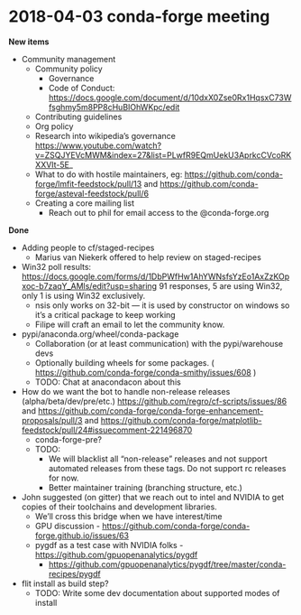 # 2018-04-03 conda-forge meeting

**New items**

- Community management
  - Community policy
    - Governance
    - Code of Conduct: https://docs.google.com/document/d/10dxX0Zse0Rx1HqsxC73Wfsghmy5m8PP8cHuBIOhWKpc/edit
  - Contributing guidelines
  - Org policy
  - Research into wikipedia’s governance https://www.youtube.com/watch?v=ZSQJYEVcMWM&index=27&list=PLwfR9EQmUekU3AprkcCVcoRKXXVIt-5E_
  - What to do with hostile maintainers, eg: https://github.com/conda-forge/lmfit-feedstock/pull/13 and https://github.com/conda-forge/asteval-feedstock/pull/6
  - Creating a core mailing list
    - Reach out to phil for email access to the <thing>@conda-forge.org

**Done**

- Adding people to cf/staged-recipes
  - Marius van Niekerk offered to help review on staged-recipes
- Win32 poll results: https://docs.google.com/forms/d/1DbPWfHw1AhYWNsfsYzEo1AxZzKOpxoc-b7zaqY_AMls/edit?usp=sharing
  91 responses, 5 are using Win32, only 1 is using Win32 exclusively.
  - nsis only works on 32-bit — it is used by constructor on windows so it’s a critical package to keep working
  - Filipe will craft an email to let the community know.
- pypi/anaconda.org/wheel/conda-package
  - Collaboration (or at least communication) with the pypi/warehouse devs
  - Optionally building wheels for some packages. ( https://github.com/conda-forge/conda-smithy/issues/608 )
  - TODO: Chat at anacondacon about this
- How do we want the bot to handle non-release releases (alpha/beta/dev/pre/etc.) https://github.com/regro/cf-scripts/issues/86 and https://github.com/conda-forge/conda-forge-enhancement-proposals/pull/3 and https://github.com/conda-forge/matplotlib-feedstock/pull/24#issuecomment-221496870
  - conda-forge-pre?
  - TODO:
    - We will blacklist all “non-release” releases and not support automated releases from these tags. Do not support rc releases for now.
    - Better maintainer training (branching structure, etc.)
- John suggested (on gitter) that we reach out to intel and NVIDIA to get copies of their toolchains and development libraries.
  - We’ll cross this bridge when we have interest/time
  - GPU discussion - https://github.com/conda-forge/conda-forge.github.io/issues/63
  - pygdf as a test case with NVIDIA folks - https://github.com/gpuopenanalytics/pygdf
    - https://github.com/gpuopenanalytics/pygdf/tree/master/conda-recipes/pygdf
- flit install as build step?
  - TODO: Write some dev documentation about supported modes of install
